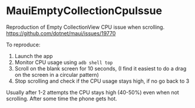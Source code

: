 # MauiEmptyCollectionCpuIssue
Reproduction of Empty CollectionView CPU issue when scrolling. https://github.com/dotnet/maui/issues/19770

To reproduce:
1. Launch the app
2. Monitor CPU usage using `adb shell top`
3. Scroll on the blank screen for 10 seconds, (I find it easiest to do a drag on the screen in a circular pattern)
4. Stop scrolling and check if the CPU usage stays high, if no go back to 3

Usually after 1-2 attempts the CPU stays high (40-50%) even when not scrolling. After some time the phone gets hot.
